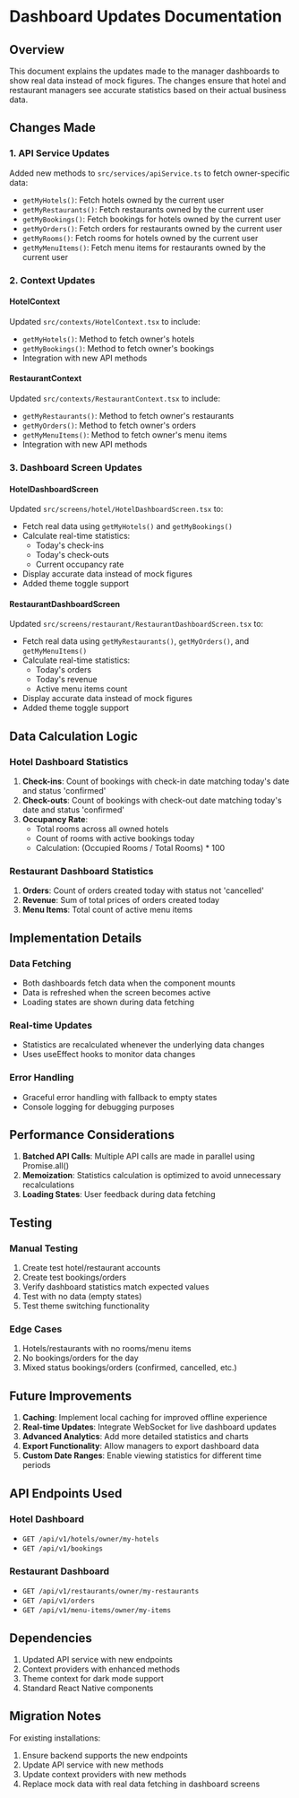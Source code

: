 # Dashboard Updates Documentation

## Overview
This document explains the updates made to the manager dashboards to show real data instead of mock figures. The changes ensure that hotel and restaurant managers see accurate statistics based on their actual business data.

## Changes Made

### 1. API Service Updates
Added new methods to `src/services/apiService.ts` to fetch owner-specific data:
- `getMyHotels()`: Fetch hotels owned by the current user
- `getMyRestaurants()`: Fetch restaurants owned by the current user
- `getMyBookings()`: Fetch bookings for hotels owned by the current user
- `getMyOrders()`: Fetch orders for restaurants owned by the current user
- `getMyRooms()`: Fetch rooms for hotels owned by the current user
- `getMyMenuItems()`: Fetch menu items for restaurants owned by the current user

### 2. Context Updates

#### HotelContext
Updated `src/contexts/HotelContext.tsx` to include:
- `getMyHotels()`: Method to fetch owner's hotels
- `getMyBookings()`: Method to fetch owner's bookings
- Integration with new API methods

#### RestaurantContext
Updated `src/contexts/RestaurantContext.tsx` to include:
- `getMyRestaurants()`: Method to fetch owner's restaurants
- `getMyOrders()`: Method to fetch owner's orders
- `getMyMenuItems()`: Method to fetch owner's menu items
- Integration with new API methods

### 3. Dashboard Screen Updates

#### HotelDashboardScreen
Updated `src/screens/hotel/HotelDashboardScreen.tsx` to:
- Fetch real data using `getMyHotels()` and `getMyBookings()`
- Calculate real-time statistics:
  - Today's check-ins
  - Today's check-outs
  - Current occupancy rate
- Display accurate data instead of mock figures
- Added theme toggle support

#### RestaurantDashboardScreen
Updated `src/screens/restaurant/RestaurantDashboardScreen.tsx` to:
- Fetch real data using `getMyRestaurants()`, `getMyOrders()`, and `getMyMenuItems()`
- Calculate real-time statistics:
  - Today's orders
  - Today's revenue
  - Active menu items count
- Display accurate data instead of mock figures
- Added theme toggle support

## Data Calculation Logic

### Hotel Dashboard Statistics

1. **Check-ins**: Count of bookings with check-in date matching today's date and status 'confirmed'
2. **Check-outs**: Count of bookings with check-out date matching today's date and status 'confirmed'
3. **Occupancy Rate**: 
   - Total rooms across all owned hotels
   - Count of rooms with active bookings today
   - Calculation: (Occupied Rooms / Total Rooms) * 100

### Restaurant Dashboard Statistics

1. **Orders**: Count of orders created today with status not 'cancelled'
2. **Revenue**: Sum of total prices of orders created today
3. **Menu Items**: Total count of active menu items

## Implementation Details

### Data Fetching
- Both dashboards fetch data when the component mounts
- Data is refreshed when the screen becomes active
- Loading states are shown during data fetching

### Real-time Updates
- Statistics are recalculated whenever the underlying data changes
- Uses useEffect hooks to monitor data changes

### Error Handling
- Graceful error handling with fallback to empty states
- Console logging for debugging purposes

## Performance Considerations

1. **Batched API Calls**: Multiple API calls are made in parallel using Promise.all()
2. **Memoization**: Statistics calculation is optimized to avoid unnecessary recalculations
3. **Loading States**: User feedback during data fetching

## Testing

### Manual Testing
1. Create test hotel/restaurant accounts
2. Create test bookings/orders
3. Verify dashboard statistics match expected values
4. Test with no data (empty states)
5. Test theme switching functionality

### Edge Cases
1. Hotels/restaurants with no rooms/menu items
2. No bookings/orders for the day
3. Mixed status bookings/orders (confirmed, cancelled, etc.)

## Future Improvements

1. **Caching**: Implement local caching for improved offline experience
2. **Real-time Updates**: Integrate WebSocket for live dashboard updates
3. **Advanced Analytics**: Add more detailed statistics and charts
4. **Export Functionality**: Allow managers to export dashboard data
5. **Custom Date Ranges**: Enable viewing statistics for different time periods

## API Endpoints Used

### Hotel Dashboard
- `GET /api/v1/hotels/owner/my-hotels`
- `GET /api/v1/bookings`

### Restaurant Dashboard
- `GET /api/v1/restaurants/owner/my-restaurants`
- `GET /api/v1/orders`
- `GET /api/v1/menu-items/owner/my-items`

## Dependencies

1. Updated API service with new endpoints
2. Context providers with enhanced methods
3. Theme context for dark mode support
4. Standard React Native components

## Migration Notes

For existing installations:
1. Ensure backend supports the new endpoints
2. Update API service with new methods
3. Update context providers with new methods
4. Replace mock data with real data fetching in dashboard screens